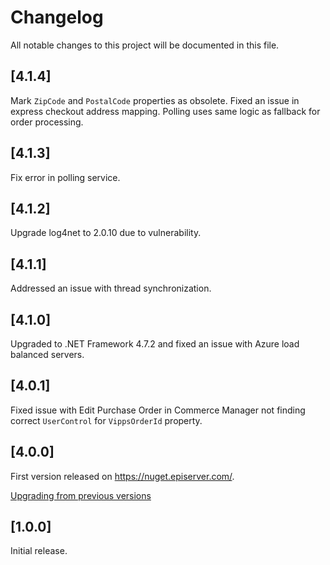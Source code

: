<!-- START_METADATA
---
title: Optimizely Changelog
sidebar_position: 100
pagination_next: null
pagination_prev: null
---
END_METADATA -->

# Changelog

All notable changes to this project will be documented in this file.

## [4.1.4]
Mark `ZipCode` and `PostalCode` properties as obsolete. Fixed an issue in express checkout address mapping.
Polling uses same logic as fallback for order processing.

## [4.1.3]
Fix error in polling service.

## [4.1.2]
Upgrade log4net to 2.0.10 due to vulnerability.

## [4.1.1]
Addressed an issue with thread synchronization.

## [4.1.0]
Upgraded to .NET Framework 4.7.2 and fixed an issue with Azure load balanced servers.

## [4.0.1]
Fixed issue with Edit Purchase Order in Commerce Manager not finding correct `UserControl` for `VippsOrderId` property.

## [4.0.0]
First version released on <https://nuget.episerver.com/>.

[Upgrading from previous versions](docs/upgrading.md)

## [1.0.0]

Initial release.